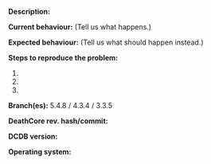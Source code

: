 ﻿[//]: # (***************************************************************)
[//]: # (** DON'T DELETE THIS TEMPLATE ELSE YOUR ISSUE WILL BE CLOSED **)
[//]: # (***************************************************************)

**Description:**

**Current behaviour:** (Tell us what happens.)

**Expected behaviour:** (Tell us what should happen instead.)

**Steps to reproduce the problem:**

1. 
2. 
3. 

**Branch(es):** 5.4.8 / 4.3.4 / 3.3.5

**DeathCore rev. hash/commit:**  

**DCDB version:**  

**Operating system:**  


[//]: # (This template is for problem reports. For other types of report, edit it accordingly.)
[//]: # (If this is a crash report, include the crashlog with https://gist.github.com/)
[//]: # (For fixes containing C++, create a Pull Request.)
